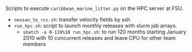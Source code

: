 Scripts to execute `caribbean_marine_litter.py` on the HPC server at FSU.

- `nexsan_to_rcc.sh`: transfer velocity fields by ssh
- `run_hpc.sh`: script to launch monthly releases with slurm job arrays. 
	- `sbatch -a 0-119%10 run_hpc.sh`: to run 120 months starting January 2010 with 10 concurrent releases and leave CPU for other team members
